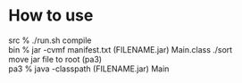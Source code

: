 # How to use
src % ./run.sh compile<br/>
bin % jar -cvmf manifest.txt (FILENAME.jar) Main.class ./sort<br/>
move jar file to root (pa3)<br/>
pa3 % java -classpath (FILENAME.jar) Main<br/>
